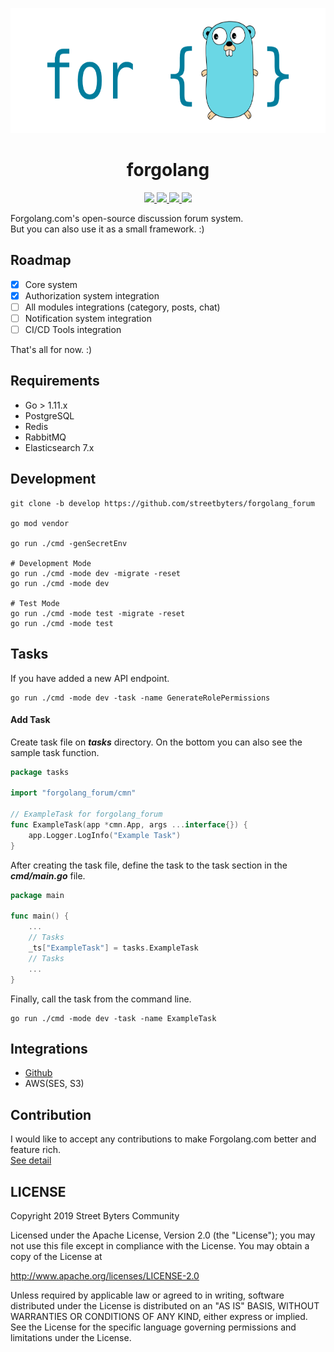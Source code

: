 
<p align="center">
  <img height="200px" src="assets/forgolang.png">
</p>

 <h1 align="center">forgolang</h1>

 <p align="center">
   <a href="https://circleci.com/gh/streetbyters/forgolang_forum">
    <img src="https://circleci.com/gh/streetbyters/forgolang_forum.svg?style=svg"/>
   </a>
   <a href="https://github.com/streetbyters/forgolang_forum/blob/master/LICENSE">
    <img src="https://img.shields.io/github/license/streetbyters/forgolang_forum"/>
   </a>
   <a href="https://codecov.io/gh/streetbyters/forgolang_forum">
     <img src="https://codecov.io/gh/streetbyters/forgolang_forum/branch/master/graph/badge.svg" />
   </a>
   <a href="https://goreportcard.com/report/github.com/streetbyters/forgolang_forum">
    <img src="https://goreportcard.com/badge/github.com/streetbyters/forgolang_forum"/>
   </a>
 </p>

Forgolang.com's open-source discussion forum system.\
But you can also use it as a small framework. :)

## Roadmap
 - [x] Core system
 - [x] Authorization system integration
 - [ ] All modules integrations (category, posts, chat)
 - [ ] Notification system integration
 - [ ] CI/CD Tools integration

That's all for now. :)

## Requirements
 - Go > 1.11.x
 - PostgreSQL
 - Redis 
 - RabbitMQ
 - Elasticsearch 7.x

## Development
```shell script
git clone -b develop https://github.com/streetbyters/forgolang_forum

go mod vendor

go run ./cmd -genSecretEnv

# Development Mode
go run ./cmd -mode dev -migrate -reset
go run ./cmd -mode dev

# Test Mode
go run ./cmd -mode test -migrate -reset
go run ./cmd -mode test
```

## Tasks
If you have added a new API endpoint.
```shell script
go run ./cmd -mode dev -task -name GenerateRolePermissions
```
#### Add Task
Create task file on ***tasks*** directory. On the bottom you can also see the sample task function.
```go
package tasks

import "forgolang_forum/cmn"

// ExampleTask for forgolang_forum
func ExampleTask(app *cmn.App, args ...interface{}) {
    app.Logger.LogInfo("Example Task")
}
```

After creating the task file, define the task to the task section in the ***cmd/main.go*** file.
```go
package main

func main() {
    ...
    // Tasks
    _ts["ExampleTask"] = tasks.ExampleTask
    // Tasks
    ...
}
```
Finally, call the task from the command line.
```shell script
go run ./cmd -mode dev -task -name ExampleTask
```

## Integrations
 - [Github](docs/integrations.md)
 - AWS(SES, S3)

## Contribution
I would like to accept any contributions to make Forgolang.com better and feature rich.\
[See detail](docs/contributions.md)

## LICENSE

Copyright 2019 Street Byters Community

Licensed under the Apache License, Version 2.0 (the "License");
you may not use this file except in compliance with the License.
You may obtain a copy of the License at

   http://www.apache.org/licenses/LICENSE-2.0

Unless required by applicable law or agreed to in writing, software
distributed under the License is distributed on an "AS IS" BASIS,
WITHOUT WARRANTIES OR CONDITIONS OF ANY KIND, either express or implied.
See the License for the specific language governing permissions and
limitations under the License.

